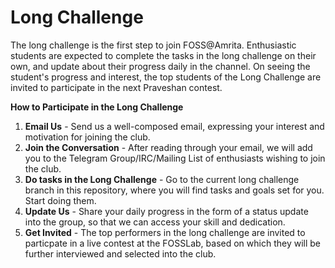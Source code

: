 # Long Challenge

The long challenge is the first step to join FOSS@Amrita. Enthusiastic students are expected to complete the tasks in the long challenge on their own, and update about their progress daily in the channel. On seeing the student's progress and interest, the top students of the Long Challenge are invited to participate in the next Praveshan contest.

**How to Participate in the Long Challenge**

1. **Email Us** - Send us a well-composed email, expressing your interest and motivation for joining the club.
2. **Join the Conversation** - After reading through your email, we will add you to the Telegram Group/IRC/Mailing List of enthusiasts wishing to join the club.
3. **Do tasks in the Long Challenge** - Go to the current long challenge branch in this repository, where you will find tasks and goals set for you. Start doing them.
4. **Update Us** - Share your daily progress in the form of a status update into the group, so that we can access your skill and dedication.
5. **Get Invited** - The top performers in the long challenge are invited to particpate in a live contest at the FOSSLab, based on which they will be further interviewed and selected into the club.

